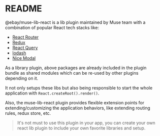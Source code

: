 # README

@ebay/muse-lib-react is a lib plugin maintained by Muse team with a combination of popular React tech stacks like:

- [React Router](https://reactrouter.com/en/main)
- [Redux](https://redux.js.org/)
- [React Query](https://tanstack.com/query/latest/docs/framework/react/overview)
- [lodash](https://lodash.com/)
- [Nice Modal](https://github.com/ebay/nice-modal-react)

As a library plugin, above packages are already included in the plugin bundle as shared modules which can be re-used by other plugins depending on it.

It not only setups these libs but also being responsible to start the whole application with `React.createRoot().render()`.

Also, the muse-lib-react plugin provides flexible extension points for extending/customizing the application behaviors, like extending routing rules, redux store, etc.

> It's not must to use this plugin in your app, you can create your own react lib plugin to include your own favorite libraries and setup.



